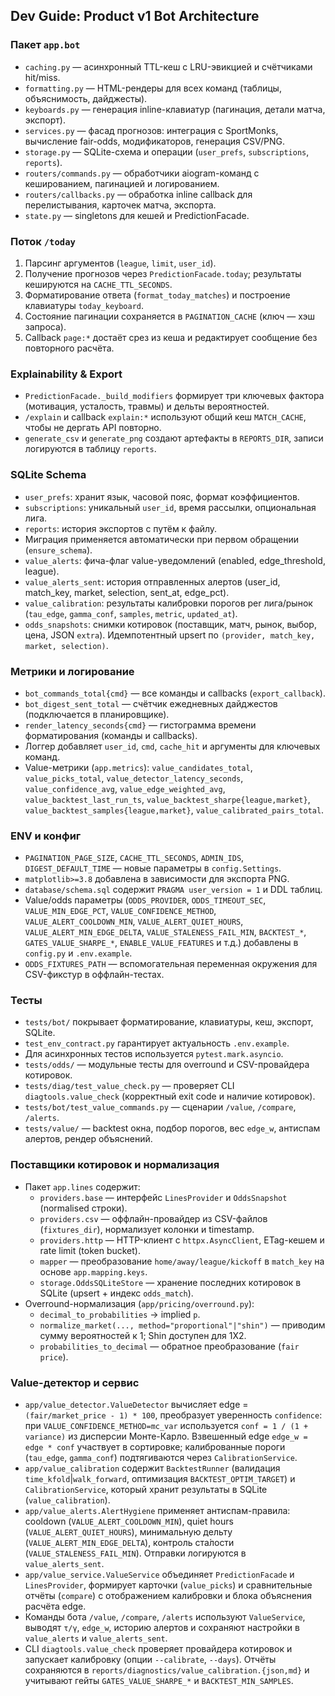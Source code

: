 ## Dev Guide: Product v1 Bot Architecture

### Пакет `app.bot`
- `caching.py` — асинхронный TTL-кеш с LRU-эвикцией и счётчиками hit/miss.
- `formatting.py` — HTML-рендеры для всех команд (таблицы, объяснимость, дайджесты).
- `keyboards.py` — генерация inline-клавиатур (пагинация, детали матча, экспорт).
- `services.py` — фасад прогнозов: интеграция с SportMonks, вычисление fair-odds, модификаторов, генерация CSV/PNG.
- `storage.py` — SQLite-схема и операции (`user_prefs`, `subscriptions`, `reports`).
- `routers/commands.py` — обработчики aiogram-команд с кешированием, пагинацией и логированием.
- `routers/callbacks.py` — обработка inline callback для перелистывания, карточек матча, экспорта.
- `state.py` — singletons для кешей и PredictionFacade.

### Поток `/today`
1. Парсинг аргументов (`league`, `limit`, `user_id`).
2. Получение прогнозов через `PredictionFacade.today`; результаты кешируются на `CACHE_TTL_SECONDS`.
3. Форматирование ответа (`format_today_matches`) и построение клавиатуры `today_keyboard`.
4. Состояние пагинации сохраняется в `PAGINATION_CACHE` (ключ — хэш запроса).
5. Callback `page:*` достаёт срез из кеша и редактирует сообщение без повторного расчёта.

### Explainability & Export
- `PredictionFacade._build_modifiers` формирует три ключевых фактора (мотивация, усталость, травмы) и дельты вероятностей.
- `/explain` и callback `explain:*` используют общий кеш `MATCH_CACHE`, чтобы не дергать API повторно.
- `generate_csv` и `generate_png` создают артефакты в `REPORTS_DIR`, записи логируются в таблицу `reports`.

### SQLite Schema
- `user_prefs`: хранит язык, часовой пояс, формат коэффициентов.
- `subscriptions`: уникальный `user_id`, время рассылки, опциональная лига.
- `reports`: история экспортов с путём к файлу.
- Миграция применяется автоматически при первом обращении (`ensure_schema`).
- `value_alerts`: фича-флаг value-уведомлений (enabled, edge_threshold, league).
- `value_alerts_sent`: история отправленных алертов (user_id, match_key, market, selection, sent_at, edge_pct).
- `value_calibration`: результаты калибровки порогов per лига/рынок (`tau_edge`, `gamma_conf`, `samples`, `metric`, `updated_at`).
- `odds_snapshots`: снимки котировок (поставщик, матч, рынок, выбор, цена, JSON `extra`). Идемпотентный upsert по `(provider, match_key, market, selection)`.

### Метрики и логирование
- `bot_commands_total{cmd}` — все команды и callbacks (`export_callback`).
- `bot_digest_sent_total` — счётчик ежедневных дайджестов (подключается в планировщике).
- `render_latency_seconds{cmd}` — гистограмма времени форматирования (команды и callbacks).
- Логгер добавляет `user_id`, `cmd`, `cache_hit` и аргументы для ключевых команд.
- Value-метрики (`app.metrics`): `value_candidates_total`, `value_picks_total`, `value_detector_latency_seconds`, `value_confidence_avg`, `value_edge_weighted_avg`, `value_backtest_last_run_ts`, `value_backtest_sharpe{league,market}`, `value_backtest_samples{league,market}`, `value_calibrated_pairs_total`.

### ENV и конфиг
- `PAGINATION_PAGE_SIZE`, `CACHE_TTL_SECONDS`, `ADMIN_IDS`, `DIGEST_DEFAULT_TIME` — новые параметры в `config.Settings`.
- `matplotlib>=3.8` добавлена в зависимости для экспорта PNG.
- `database/schema.sql` содержит `PRAGMA user_version = 1` и DDL таблиц.
- Value/odds параметры (`ODDS_PROVIDER`, `ODDS_TIMEOUT_SEC`, `VALUE_MIN_EDGE_PCT`, `VALUE_CONFIDENCE_METHOD`, `VALUE_ALERT_COOLDOWN_MIN`, `VALUE_ALERT_QUIET_HOURS`, `VALUE_ALERT_MIN_EDGE_DELTA`, `VALUE_STALENESS_FAIL_MIN`, `BACKTEST_*`, `GATES_VALUE_SHARPE_*`, `ENABLE_VALUE_FEATURES` и т.д.) добавлены в `config.py` и `.env.example`.
- `ODDS_FIXTURES_PATH` — вспомогательная переменная окружения для CSV-фикстур в оффлайн-тестах.

### Тесты
- `tests/bot/` покрывает форматирование, клавиатуры, кеш, экспорт, SQLite.
- `test_env_contract.py` гарантирует актуальность `.env.example`.
- Для асинхронных тестов используется `pytest.mark.asyncio`.
- `tests/odds/` — модульные тесты для overround и CSV-провайдера котировок.
- `tests/diag/test_value_check.py` — проверяет CLI `diagtools.value_check` (корректный exit code и наличие котировок).
- `tests/bot/test_value_commands.py` — сценарии `/value`, `/compare`, `/alerts`.
- `tests/value/` — backtest окна, подбор порогов, вес `edge_w`, антиспам алертов, рендер объяснений.

### Поставщики котировок и нормализация
- Пакет `app.lines` содержит:
  - `providers.base` — интерфейс `LinesProvider` и `OddsSnapshot` (normalised строки).
  - `providers.csv` — оффлайн-провайдер из CSV-файлов (`fixtures_dir`), нормализует колонки и timestamp.
  - `providers.http` — HTTP-клиент с `httpx.AsyncClient`, ETag-кешем и rate limit (token bucket).
  - `mapper` — преобразование `home/away/league/kickoff` в `match_key` на основе `app.mapping.keys`.
  - `storage.OddsSQLiteStore` — хранение последних котировок в SQLite (upsert + индекс `odds_match`).
- Overround-нормализация (`app/pricing/overround.py`):
  - `decimal_to_probabilities` → implied `p`.
  - `normalize_market(..., method="proportional"|"shin")` — приводим сумму вероятностей к 1; Shin доступен для 1X2.
  - `probabilities_to_decimal` — обратное преобразование (`fair price`).

### Value-детектор и сервис
- `app/value_detector.ValueDetector` вычисляет edge = `(fair/market_price - 1) * 100`, преобразует уверенность `confidence`: при `VALUE_CONFIDENCE_METHOD=mc_var` используется `conf = 1 / (1 + variance)` из дисперсии Монте-Карло. Взвешенный edge `edge_w = edge * conf` участвует в сортировке; калиброванные пороги (`tau_edge`, `gamma_conf`) подтягиваются через `CalibrationService`.
- `app/value_calibration` содержит `BacktestRunner` (валидация `time_kfold`|`walk_forward`, оптимизация `BACKTEST_OPTIM_TARGET`) и `CalibrationService`, который хранит результаты в SQLite (`value_calibration`).
- `app/value_alerts.AlertHygiene` применяет антиспам-правила: cooldown (`VALUE_ALERT_COOLDOWN_MIN`), quiet hours (`VALUE_ALERT_QUIET_HOURS`), минимальную дельту (`VALUE_ALERT_MIN_EDGE_DELTA`), контроль ста́лости (`VALUE_STALENESS_FAIL_MIN`). Отправки логируются в `value_alerts_sent`.
- `app/value_service.ValueService` объединяет `PredictionFacade` и `LinesProvider`, формирует карточки (`value_picks`) и сравнительные отчёты (`compare`) с отображением калибровки и блока объяснения расчёта edge.
- Команды бота `/value`, `/compare`, `/alerts` используют `ValueService`, выводят `τ/γ`, `edge_w`, историю алертов и сохраняют настройки в `value_alerts` и `value_alerts_sent`.
- CLI `diagtools.value_check` проверяет провайдера котировок и запускает калибровку (опции `--calibrate`, `--days`). Отчёты сохраняются в `reports/diagnostics/value_calibration.{json,md}` и учитывают гейты `GATES_VALUE_SHARPE_*` и `BACKTEST_MIN_SAMPLES`.
